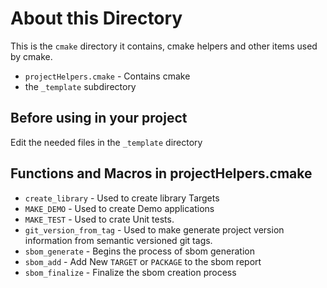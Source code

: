 # About this Directory
This is the `cmake` directory it contains, cmake helpers and other items used by cmake.

  - `projectHelpers.cmake` - Contains cmake
  - the `_template` subdirectory

## Before using in your project
 Edit the needed files in the `_template` directory

## Functions and Macros in projectHelpers.cmake

 - `create_library` - Used to create library Targets
 - `MAKE_DEMO` - Used to create Demo applications
 - `MAKE_TEST` - Used to crate Unit tests.
 - `git_version_from_tag` - Used to make generate project version information from semantic versioned git tags.
 - `sbom_generate` - Begins the process of sbom generation
 - `sbom_add` - Add New `TARGET` or `PACKAGE` to the sbom report
 - `sbom_finalize` - Finalize the sbom creation process

